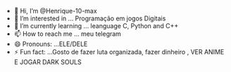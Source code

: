 - 👋 Hi, I’m @Henrique-10-max
- 👀 I’m interested in ... Programação em jogos Digitais 
- 🌱 I’m currently learning ... leanguage C, Python and C++
- 📫 How to reach me ... meu telegram
- 😄 Pronouns: ...ELE/DELE
- ⚡ Fun fact: ...Gosto de fazer luta organizada, fazer dinheiro , VER ANIME E JOGAR DARK SOULS
<!---
Henrique-10-max/Henrique-10-max is a ✨ special ✨ repository because its `README.md` (this file) appears on your GitHub profile.
You can click the Preview link to take a look at your changes.
--->
